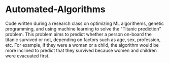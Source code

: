 # Automated-Algorithms
Code written during a research class on optimizing ML algorithems, genetic programming, and using machine learning to solve the "Titanic prediction" problem. This problem aims to predict whether a person on-board the titanic survived or not, depending on factors such as age, sex, profession, etc. For example, if they were a woman or a child, the algorithm would be more inclined to predict that they survived because women and children were evacuated first.
